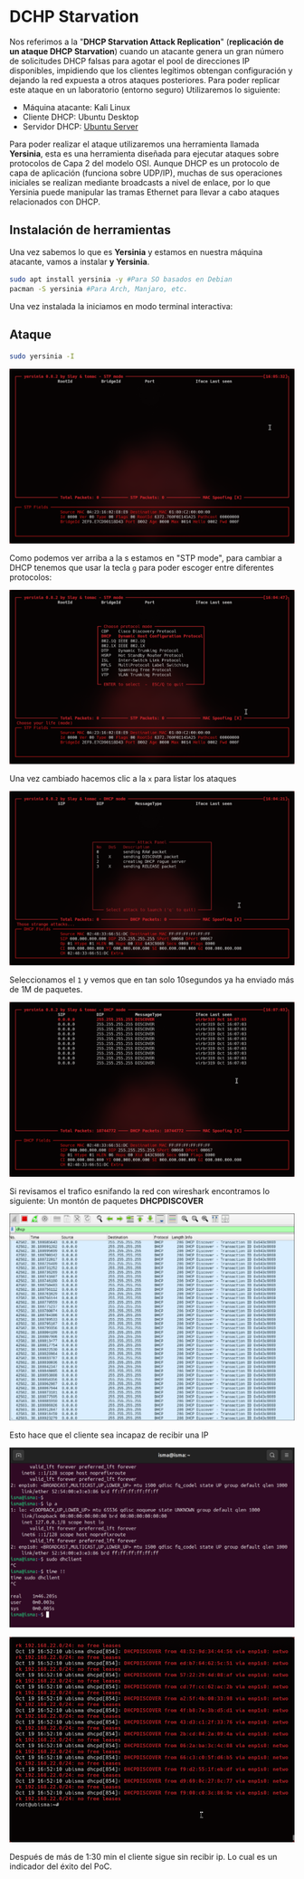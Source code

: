 # DCHP Starvation
Nos referimos a la "**DHCP Starvation Attack Replication**" (**replicación de un ataque DHCP Starvation**) cuando un atacante genera un gran número de solicitudes DHCP falsas para agotar el pool de direcciones IP disponibles, impidiendo que los clientes legítimos obtengan configuración y dejando la red expuesta a otros ataques posteriores.
 Para poder replicar este ataque en un laboratorio (entorno seguro) Utilizaremos lo siguiente:
- Máquina atacante: Kali Linux
- Cliente DHCP: Ubuntu Desktop
- Servidor DHCP: [Ubuntu Server](../ConfigurandoServidorDHCP.md)

Para poder realizar el ataque utilizaremos una herramienta llamada **Yersinia**, esta es una herramienta diseñada para ejecutar ataques sobre protocolos de Capa 2 del modelo OSI. Aunque DHCP es un protocolo de capa de aplicación (funciona sobre UDP/IP), muchas de sus operaciones iniciales se realizan mediante broadcasts a nivel de enlace, por lo que Yersinia puede manipular las tramas Ethernet para llevar a cabo ataques relacionados con DHCP.

## Instalación de herramientas

Una vez sabemos lo que es **Yersinia** y estamos en nuestra máquina atacante, vamos a instalar **y
Yersinia**.

```Bash
sudo apt install yersinia -y #Para SO basados en Debian
pacman -S yersinia #Para Arch, Manjaro, etc.
```

Una vez instalada la iniciamos en modo terminal interactiva:

## Ataque

```bash
sudo yersinia -I
```

![img1](../images/imageStarvation1.png)

Como podemos ver arriba a la s estamos en "STP mode", para cambiar a DHCP tenemos que usar la tecla `g` para poder escoger entre diferentes protocolos:

![img1](../images/imageStarvation2.png)

Una vez cambiado hacemos clic a la `x` para listar los ataques

![img1](../images/imageStarvation3.png)

Seleccionamos el `1` y vemos que en tan solo 10segundos ya ha enviado más de 1M de paquetes.

![img1](../images/imageStarvation4.png)

Si revisamos el trafico esnifando la red con wireshark encontramos lo siguiente: Un montón de paquetes **DHCPDISCOVER**

![img1](../images/imageStarvation5.png)

Esto hace que el cliente sea incapaz de recibir una IP

![img1](../images/imageStarvation6.png)

![img1](../images/imageStarvation7.png)

Después de más  de 1:30 min el cliente sigue sin recibir ip. Lo cual es un indicador del éxito del PoC.
